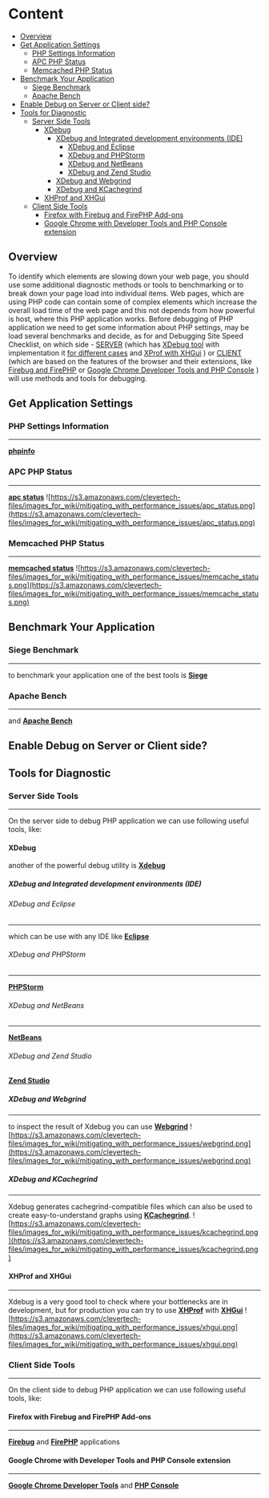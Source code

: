 # Content

* [Overview](https://github.com/clevertech/wiki/wiki/Mitigating-with-performance-issues:-Debugging-PHP-Application-Checklist#overview)
* [Get Application Settings](https://github.com/clevertech/wiki/wiki/Mitigating-with-performance-issues:-Debugging-PHP-Application-Checklist#get-application-settings)
    * [PHP Settings Information](https://github.com/clevertech/wiki/wiki/Mitigating-with-performance-issues:-Debugging-PHP-Application-Checklist#php-settings-information)
    * [APC PHP Status](https://github.com/clevertech/wiki/wiki/Mitigating-with-performance-issues:-Debugging-PHP-Application-Checklist#apc-php-status)
    * [Memcached PHP Status](https://github.com/clevertech/wiki/wiki/Mitigating-with-performance-issues:-Debugging-PHP-Application-Checklist#memcached-php-status)
* [Benchmark Your Application](https://github.com/clevertech/wiki/wiki/Mitigating-with-performance-issues:-Debugging-PHP-Application-Checklist#benchmark-your-application)
    * [Siege Benchmark](https://github.com/clevertech/wiki/wiki/Mitigating-with-performance-issues:-Debugging-PHP-Application-Checklist#siege-benchmark)
    * [Apache Bench](https://github.com/clevertech/wiki/wiki/Mitigating-with-performance-issues:-Debugging-PHP-Application-Checklist#apache-bench)
* [Enable Debug on Server or Client side?](https://github.com/clevertech/wiki/wiki/Mitigating-with-performance-issues:-Debugging-PHP-Application-Checklist#enable-debug-on-server-or-client-side)
* [Tools for Diagnostic](https://github.com/clevertech/wiki/wiki/Mitigating-with-performance-issues:-Debugging-PHP-Application-Checklist#tools-for-diagnostic)
    * [Server Side Tools](https://github.com/clevertech/wiki/wiki/Mitigating-with-performance-issues:-Debugging-PHP-Application-Checklist#server-side-tools)
        * [XDebug](https://github.com/clevertech/wiki/wiki/Mitigating-with-performance-issues:-Debugging-PHP-Application-Checklist#xdebug)
            * [XDebug and Integrated development environments (IDE) ](https://github.com/clevertech/wiki/wiki/Mitigating-with-performance-issues:-Debugging-PHP-Application-Checklist#xdebug-and-integrated-development-environments-ide)
                * [XDebug and Eclipse](https://github.com/clevertech/wiki/wiki/Mitigating-with-performance-issues:-Debugging-PHP-Application-Checklist#xdebug-and-eclipse)
                * [XDebug and PHPStorm](https://github.com/clevertech/wiki/wiki/Mitigating-with-performance-issues:-Debugging-PHP-Application-Checklist#xdebug-and-phpstorm)
                * [XDebug and NetBeans](https://github.com/clevertech/wiki/wiki/Mitigating-with-performance-issues:-Debugging-PHP-Application-Checklist#xdebug-and-netbeans)
                * [XDebug and Zend Studio](https://github.com/clevertech/wiki/wiki/Mitigating-with-performance-issues:-Debugging-PHP-Application-Checklist#xdebug-and-zend-studio)
            * [XDebug and Webgrind](https://github.com/clevertech/wiki/wiki/Mitigating-with-performance-issues:-Debugging-PHP-Application-Checklist#xdebug-and-webgrind)
            * [XDebug and KCachegrind](https://github.com/clevertech/wiki/wiki/Mitigating-with-performance-issues:-Debugging-PHP-Application-Checklist#xdebug-and-kcachegrind)
        * [XHProf and XHGui](https://github.com/clevertech/wiki/wiki/Mitigating-with-performance-issues:-Debugging-PHP-Application-Checklist#xhprof-and-xhgui)
    * [Client Side Tools](https://github.com/clevertech/wiki/wiki/Mitigating-with-performance-issues:-Debugging-PHP-Application-Checklist#client-side-tools)
        * [Firefox with Firebug and FirePHP Add-ons](https://github.com/clevertech/wiki/wiki/Mitigating-with-performance-issues:-Debugging-PHP-Application-Checklist#firefox-with-firebug-and-firephp-add-ons)
        * [Google Chrome with Developer Tools and PHP Console extension](https://github.com/clevertech/wiki/wiki/Mitigating-with-performance-issues:-Debugging-PHP-Application-Checklist#google-chrome-with-developer-tools-and-php-console-extension)

## Overview

To identify which elements are slowing down your web page, you should use some additional diagnostic methods or tools to benchmarking or to break down your page load into individual items. Web pages, which are using PHP code can contain some of complex elements which increase the overall load time of the web page and this not depends from how powerful is host, where this PHP application works.
Before debugging of PHP application we need to get some information about PHP settings, may be load several benchmarks and decide, as for and Debugging Site Speed Checklist, on which side - [SERVER](https://github.com/clevertech/wiki/wiki/Mitigating-with-performance-issues:-Debugging-PHP-Application-Checklist#server-side-tools) (which has [XDebug tool](https://github.com/clevertech/wiki/wiki/Mitigating-with-performance-issues:-Debugging-PHP-Application-Checklist#xdebug) with implementation it [for different cases](https://github.com/clevertech/wiki/wiki/Mitigating-with-performance-issues:-Debugging-PHP-Application-Checklist#xdebug-and-integrated-development-environments-ide) and [XProf with XHGui](https://github.com/clevertech/wiki/wiki/Mitigating-with-performance-issues:-Debugging-PHP-Application-Checklist#xhprof-and-xhgui) ) or [CLIENT](https://github.com/clevertech/wiki/wiki/Mitigating-with-performance-issues:-Debugging-PHP-Application-Checklist#client-side-tools) (which are based on the features of the browser and their extensions, like [Firebug and FirePHP](https://github.com/clevertech/wiki/wiki/Mitigating-with-performance-issues:-Debugging-PHP-Application-Checklist#firefox-with-firebug-and-firephp-add-ons) or [Google Chrome Developer Tools and PHP Console](https://github.com/clevertech/wiki/wiki/Mitigating-with-performance-issues:-Debugging-PHP-Application-Checklist#google-chrome-with-developer-tools-and-php-console-extension) ) will use  methods and tools for debugging.

## Get Application Settings

### PHP Settings Information

***

**[phpinfo](http://www.inmotionhosting.com/support/website/php/create-phpinfo-page-to-see-php-settings)**

### APC PHP Status

***

**[apc status](http://alvinalexander.com/php/how-display-apc-cache-information-installation-test)**
![https://s3.amazonaws.com/clevertech-files/images_for_wiki/mitigating_with_performance_issues/apc_status.png](https://s3.amazonaws.com/clevertech-files/images_for_wiki/mitigating_with_performance_issues/apc_status.png)

### Memcached PHP Status

***

**[memcached status](http://livebookmark.net/journal/2008/05/21/memcachephp-stats-like-apcphp/)**
![https://s3.amazonaws.com/clevertech-files/images_for_wiki/mitigating_with_performance_issues/memcache_status.png](https://s3.amazonaws.com/clevertech-files/images_for_wiki/mitigating_with_performance_issues/memcache_status.png)

## Benchmark Your Application

### Siege Benchmark

***

to benchmark your application one of the best tools is **[Siege](http://www.joedog.org/siege-readme/)** 

### Apache Bench

***

and **[Apache Bench](http://httpd.apache.org/docs/2.2/programs/ab.html)**

## Enable Debug on Server or Client side?

## Tools for Diagnostic

### Server Side Tools

***

On the server side to debug PHP application we can use following useful tools, like:

#### XDebug
another of the powerful debug utility is **[Xdebug](http://www.xdebug.org/docs/)**

##### XDebug and Integrated development environments (IDE)
###### XDebug and Eclipse

***

which can be use with any IDE like **[Eclipse](http://techmania.wordpress.com/2008/07/02/debugging-php-in-eclipse-using-xdebug/)**

###### XDebug and PHPStorm

***

 **[PHPStorm](https://www.jetbrains.com/phpstorm/webhelp/configuring-xdebug.html)**

###### XDebug and NetBeans

***

 **[NetBeans](http://wiki.netbeans.org/HowToConfigureXDebug)**

###### XDebug and Zend Studio
 **[Zend Studio](http://vitalflux.com/configure-xdebug-debugger-for-zend-studio/)**

##### XDebug and Webgrind

***

to inspect the result of Xdebug you can use **[Webgrind](https://github.com/jokkedk/webgrind)**
![https://s3.amazonaws.com/clevertech-files/images_for_wiki/mitigating_with_performance_issues/webgrind.png](https://s3.amazonaws.com/clevertech-files/images_for_wiki/mitigating_with_performance_issues/webgrind.png)

##### XDebug and KCachegrind

***

Xdebug generates cachegrind-compatible files which can also be used to create easy-to-understand graphs using **[KCachegrind](http://kcachegrind.sourceforge.net/html/Home.html)**.
![https://s3.amazonaws.com/clevertech-files/images_for_wiki/mitigating_with_performance_issues/kcachegrind.png](https://s3.amazonaws.com/clevertech-files/images_for_wiki/mitigating_with_performance_issues/kcachegrind.png)

#### XHProf and XHGui

***

Xdebug is a very good tool to check where your bottlenecks are in development, but for production you can try to use **[XHProf](http://pecl.php.net/package/xhprof)** with **[XHGui](https://github.com/perftools/xhgui)**
![https://s3.amazonaws.com/clevertech-files/images_for_wiki/mitigating_with_performance_issues/xhgui.png](https://s3.amazonaws.com/clevertech-files/images_for_wiki/mitigating_with_performance_issues/xhgui.png)

### Client Side Tools

***

On the client side to debug PHP application we can use following useful tools, like:  

#### Firefox with Firebug and FirePHP Add-ons

***

 **[Firebug](http://getfirebug.com/whatisfirebug)** and **[FirePHP](http://www.firephp.org/)** applications

#### Google Chrome with Developer Tools and PHP Console extension

***

**[Google Chrome Developer Tools](https://developers.google.com/chrome-developer-tools/)** and **[PHP Console](https://chrome.google.com/webstore/detail/php-console/nfhmhhlpfleoednkpnnnkolmclajemef)**